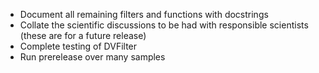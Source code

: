 - Document all remaining filters and functions with docstrings
- Collate the scientific discussions to be had with responsible scientists (these are for a future release)
- Complete testing of DVFilter
- Run prerelease over many samples
